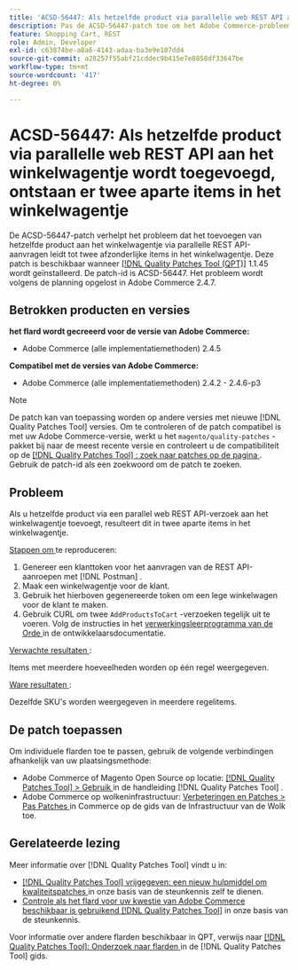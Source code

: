 ```yaml
---
title: 'ACSD-56447: Als hetzelfde product via parallelle web REST API aan het winkelwagentje wordt toegevoegd, ontstaan er twee aparte items in het winkelwagentje'
description: Pas de ACSD-56447-patch toe om het Adobe Commerce-probleem te verhelpen, waarbij het toevoegen van hetzelfde product aan de winkelwagentje via parallel REST API-aanvragen resulteert in twee aparte items in de winkelwagentje.
feature: Shopping Cart, REST
role: Admin, Developer
exl-id: c63874be-a8a6-4143-adaa-ba3e9e107dd4
source-git-commit: a28257f55abf21cddec9b415e7e8858df33647be
workflow-type: tm+mt
source-wordcount: '417'
ht-degree: 0%

---
```


# ACSD-56447: Als hetzelfde product via parallelle web REST API aan het winkelwagentje wordt toegevoegd, ontstaan er twee aparte items in het winkelwagentje

De ACSD-56447-patch verhelpt het probleem dat het toevoegen van hetzelfde product aan het winkelwagentje via parallelle REST API-aanvragen leidt tot twee afzonderlijke items in het winkelwagentje. Deze patch is beschikbaar wanneer [[!DNL Quality Patches Tool (QPT)]](/help/announcements/adobe-commerce-announcements/magento-quality-patches-released-new-tool-to-self-serve-quality-patches.md) 1.1.45 wordt geïnstalleerd. De patch-id is ACSD-56447. Het probleem wordt volgens de planning opgelost in Adobe Commerce 2.4.7.

## Betrokken producten en versies

**het flard wordt gecreeerd voor de versie van Adobe Commerce:**

* Adobe Commerce (alle implementatiemethoden) 2.4.5

**Compatibel met de versies van Adobe Commerce:**

* Adobe Commerce (alle implementatiemethoden) 2.4.2 - 2.4.6-p3

>[!NOTE]
>
>De patch kan van toepassing worden op andere versies met nieuwe [!DNL Quality Patches Tool] versies. Om te controleren of de patch compatibel is met uw Adobe Commerce-versie, werkt u het `magento/quality-patches` -pakket bij naar de meest recente versie en controleert u de compatibiliteit op de [[!DNL Quality Patches Tool] : zoek naar patches op de pagina ](https://experienceleague.adobe.com/tools/commerce-quality-patches/index.html?lang=nl-NL) . Gebruik de patch-id als een zoekwoord om de patch te zoeken.

## Probleem

Als u hetzelfde product via een parallel web REST API-verzoek aan het winkelwagentje toevoegt, resulteert dit in twee aparte items in het winkelwagentje.

<u> Stappen om </u> te reproduceren:

1. Genereer een klanttoken voor het aanvragen van de REST API-aanroepen met [!DNL Postman] .
1. Maak een winkelwagentje voor de klant.
1. Gebruik het hierboven gegenereerde token om een lege winkelwagen voor de klant te maken.
1. Gebruik CURL om twee `AddProductsToCart` -verzoeken tegelijk uit te voeren. Volg de instructies in het [ verwerkingsleerprogramma van de Orde ](https://developer.adobe.com/commerce/webapi/rest/tutorials/orders/) in de ontwikkelaarsdocumentatie.

<u> Verwachte resultaten </u>:

Items met meerdere hoeveelheden worden op één regel weergegeven.

<u> Ware resultaten </u>:

Dezelfde SKU&#39;s worden weergegeven in meerdere regelitems.

## De patch toepassen

Om individuele flarden toe te passen, gebruik de volgende verbindingen afhankelijk van uw plaatsingsmethode:

* Adobe Commerce of Magento Open Source op locatie: [[!DNL Quality Patches Tool]  > Gebruik ](https://experienceleague.adobe.com/docs/commerce-operations/tools/quality-patches-tool/usage.html?lang=nl-NL) in de handleiding [!DNL Quality Patches Tool] .
* Adobe Commerce op wolkeninfrastructuur: [ Verbeteringen en Patches > Pas Patches ](https://experienceleague.adobe.com/docs/commerce-cloud-service/user-guide/develop/upgrade/apply-patches.html?lang=nl-NL) in Commerce op de gids van de Infrastructuur van de Wolk toe.

## Gerelateerde lezing

Meer informatie over [!DNL Quality Patches Tool] vindt u in:

* [[!DNL Quality Patches Tool]  vrijgegeven: een nieuw hulpmiddel om kwaliteitspatches ](/help/announcements/adobe-commerce-announcements/magento-quality-patches-released-new-tool-to-self-serve-quality-patches.md) in onze basis van de steunkennis zelf te dienen.
* [ Controle als het flard voor uw kwestie van Adobe Commerce beschikbaar is gebruikend  [!DNL Quality Patches Tool]](/help/support-tools/patches-available-in-qpt-tool/check-patch-for-magento-issue-with-magento-quality-patches.md) in onze basis van de steunkennis.

Voor informatie over andere flarden beschikbaar in QPT, verwijs naar [[!DNL Quality Patches Tool]: Onderzoek naar flarden ](https://experienceleague.adobe.com/tools/commerce-quality-patches/index.html?lang=nl-NL) in de [!DNL Quality Patches Tool] gids.
